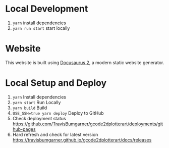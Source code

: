 # Local Development

1. `yarn` install dependencies
2. `yarn run start` start locally

# Website

This website is built using [Docusaurus 2](https://docusaurus.io/), a modern static website generator.

# Local Setup and Deploy

1. `yarn` Install dependencies
1. `yarn start` Run Locally
1. `yarn build` Build
1. `USE_SSH=true yarn deploy` Deploy to GitHub
1. Check deployment status https://github.com/TravisBumgarner/gcode2dplotterart/deployments/github-pages
1. Hard refresh and check for latest version https://travisbumgarner.github.io/gcode2dplotterart/docs/releases
